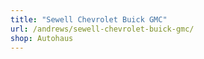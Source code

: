 ```yaml
---
title: "Sewell Chevrolet Buick GMC"
url: /andrews/sewell-chevrolet-buick-gmc/
shop: Autohaus
---
```

